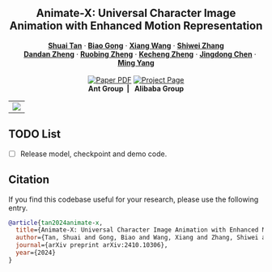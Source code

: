 <p align="center">

  <h2 align="center">Animate-X: Universal Character Image Animation with Enhanced Motion Representation</h2>
  <p align="center">
    <a href=""><strong>Shuai Tan</strong></a> · <a href="https://scholar.google.com/citations?user=BwdpTiQAAAAJ"><strong>Biao Gong</strong></a> · <a href="https://scholar.google.com.hk/citations?user=cQbXvkcAAAAJ&hl=zh-CN&oi=sra"><strong>Xiang Wang</strong></a> · <a href="https://scholar.google.com.hk/citations?user=ZO3OQ-8AAAAJ&hl=zh-CN&oi=sra"><strong>Shiwei Zhang</strong></a>
    <br>
    <a href="#"><strong>Dandan Zheng</strong></a> · <a href="https://scholar.google.com.hk/citations?hl=zh-CN&user=S8FmqTUAAAAJ&view_op=list_works&sortby=pubdate"><strong>Ruobing Zheng</strong></a> · <a href="https://scholar.google.com.hk/citations?hl=zh-CN&user=hMDQifQAAAAJ&view_op=list_works&sortby=pubdate"><strong>Kecheng Zheng</strong></a> · <a href="#"><strong>Jingdong Chen</strong></a> · <a href="#"><strong>Ming Yang</strong></a>
    <br>
    <br>
        <a href="https://arxiv.org/abs/2311.17002"><img src='https://img.shields.io/badge/arXiv-Animate_X-red' alt='Paper PDF'></a>
        <a href='https://lucaria-academy.github.io/Animate-X/'><img src='https://img.shields.io/badge/Project_Page-Animate_X-blue' alt='Project Page'></a>
    <br>
    <b> Ant Group&nbsp; | &nbsp; Alibaba Group  </b>
  </p>

  <!-- This repository is the official implementation of CVPR 2024 paper "Ranni: Taming Text-to-Image Diffusion for Accurate Instruction Following". It contains two main components: 1) a LLM-based planning model that maps text instructions into visual elements in image, 2) a diffusion-based painting model that draws image following the visual elements in first stage. Ranni achieves better semantic understanding thanks to the powerful ability of LLM. Currently, we release the model weights including a LoRA-finetuned LLaMa-2-7B, and a fully-finetuned SDv2.1 model. -->
  
  <table align="center">
    <tr>
    <td>
      <img src="https://img.alicdn.com/imgextra/i3/O1CN01QZs1bU1LoW68dhIb2_!!6000000001346-0-tps-1783-856.jpg">
    </td>
    </tr>
  </table>

<!-- ## News
- **2024 4.8**: Ranni is accepted as CVPR 2024 oral paper 🎉
- **2024 4.3**: We release the v1 code of Ranni. -->

## TODO List
- [ ] Release model, checkpoint and demo code.



<!-- ## Installation
Install with `conda`: 
```bash
conda env create -f environment.yaml
conda activate ranni
```


## Download Checkpoints
Download Ranni [checkpoints](https://modelscope.cn/models/yutong/Ranni/files) and put all files in `model` dir, which should be like:
```
models/
  llama2_7b_lora_bbox.pth
  llama2_7b_lora_element.pth
  ranni_sdv21_v1.pth
```

## Gradio demo 
We present the interactivate image generation by running the gradio demo:

```bash
python demo_gradio.py
```

It should look like the UI shown below:

<table align="center">
  <tr>
  <td>
    <img src="assets/Figures/Gradio.png">
  </td>
  </tr>
</table>

### Tutorial for image generation
Simply type in the image prompt. Click the button `text-to-panel` for generate semantic panel, then click the button `panel-to-image` for generate corresponding image:

> prompt: A black dog and a white cat
<table align="center">
  <tr>
  <td>
    <img src="assets/Figures/demo_gradio_generation.png">
  </td>
  </tr>
</table>


### Tutorial for continuous editing
After generating an image, you could modify the box answer to adjust the panel (modify the prompt if needed). Click button `refresh` to refresh the condition. Enable the checkbox `with memory` after the `panel-to-image`, then generate the modified image:

> prompt: A black dog and a white cat
> modification: black dog -> white dog

<table align="center">
  <tr>
  <td>
    <img src="assets/Figures/demo_gradio_editing.png">
  </td>
  </tr>
</table>

By operating on the boxes and prompts, you could achieve multiple editing operations in following types:
<table align="center">
  <tr>
  <td>
    <img src="assets/Figures/demo_gradio_ops.png">
  </td>
  </tr>
</table> -->

<!-- ## Acknowledgement
This repository is based on the following codebases:
* https://github.com/Stability-AI/stablediffusion
* https://github.com/lllyasviel/ControlNet/ -->

## Citation
If you find this codebase useful for your research, please use the following entry.
```BibTeX
@article{tan2024animate-x,
  title={Animate-X: Universal Character Image Animation with Enhanced Motion Representation},
  author={Tan, Shuai and Gong, Biao and Wang, Xiang and Zhang, Shiwei and Zheng, Dandan and Zheng, Ruobin and Zheng, Kecheng and Chen, Jingdong and Yang, Ming},
  journal={arXiv preprint arXiv:2410.10306},
  year={2024}
}
```
